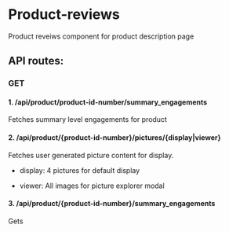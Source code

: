 
# Product-reviews

Product reveiws component for product description page

## API routes:

### GET
#### 1. /api/product/product-id-number/summary_engagements

Fetches summary level engagements for product
   
#### 2. /api/product/{product-id-number}/pictures/{display|viewer}
  
Fetches user generated picture content for display. 

  * display: 4 pictures for default display
   
  * viewer: All images for picture explorer modal

#### 3. /api/product/{product-id-number}/summary_engagements
  
Gets 
